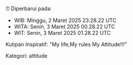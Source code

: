 ⏰ Diperbarui pada:
- WIB: Minggu, 2 Maret 2025 23.28.22 UTC
- WITA: Senin, 3 Maret 2025 00.28.22 UTC
- WIT: Senin, 3 Maret 2025 01.28.22 UTC

Kutipan Inspiratif:
"My life,My rules My Attitude!!!"


Kategori: attitude

